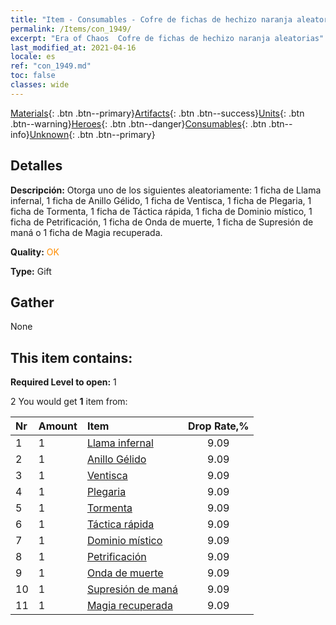 ```yaml
---
title: "Item - Consumables - Cofre de fichas de hechizo naranja aleatorias"
permalink: /Items/con_1949/
excerpt: "Era of Chaos  Cofre de fichas de hechizo naranja aleatorias"
last_modified_at: 2021-04-16
locale: es
ref: "con_1949.md"
toc: false
classes: wide
---
```

 [Materials](/es/Items/){: .btn .btn--primary}[Artifacts](/es/Items/Artifacts/){: .btn .btn--success}[Units](/es/Items/Units/){: .btn .btn--warning}[Heroes](/es/Items/Heroes/){: .btn .btn--danger}[Consumables](/es/Items/Consumables/){: .btn .btn--info}[Unknown](/es/Items/Unknown/){: .btn .btn--primary}

## Detalles
 **Descripción:** Otorga uno de los siguientes aleatoriamente: 1 ficha de Llama infernal, 1 ficha de Anillo Gélido, 1 ficha de Ventisca, 1 ficha de Plegaria, 1 ficha de Tormenta, 1 ficha de Táctica rápida, 1 ficha de Dominio místico, 1 ficha de Petrificación, 1 ficha de Onda de muerte, 1 ficha de Supresión de maná o 1 ficha de Magia recuperada.

 **Quality:** <span style="color: #FF8C00">OK</span>

 **Type:** Gift

## Gather

  None

## This item contains:

 **Required Level to open:** 1

 2 You would get **1** item  from:

  | Nr | Amount |     Item    | Drop Rate,% |
  |:---|:-------|:------------|:---------:|
  | 1 | 1 | [Llama infernal](/es/Items/her_406/) | 9.09 | 
  | 2 | 1 | [Anillo Gélido](/es/Items/her_421/) | 9.09 | 
  | 3 | 1 | [Ventisca](/es/Items/her_423/) | 9.09 | 
  | 4 | 1 | [Plegaria](/es/Items/her_432/) | 9.09 | 
  | 5 | 1 | [Tormenta](/es/Items/her_445/) | 9.09 | 
  | 6 | 1 | [Táctica rápida](/es/Items/her_450/) | 9.09 | 
  | 7 | 1 | [Dominio místico](/es/Items/her_470/) | 9.09 | 
  | 8 | 1 | [Petrificación](/es/Items/her_471/) | 9.09 | 
  | 9 | 1 | [Onda de muerte](/es/Items/her_456/) | 9.09 | 
  | 10 | 1 | [Supresión de maná](/es/Items/her_480/) | 9.09 | 
  | 11 | 1 | [Magia recuperada](/es/Items/her_482/) | 9.09 | 
